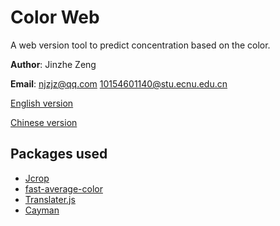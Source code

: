 # Color Web
A web version tool to predict concentration based on the color.

**Author**: Jinzhe Zeng

**Email**: njzjz@qq.com 10154601140@stu.ecnu.edu.cn

[English version](https://color.njzjz.win/)

[Chinese version](https://color.njzjz.win/?lang=cn)

## Packages used
* [Jcrop](https://github.com/tapmodo/Jcrop)
* [fast-average-color](https://github.com/fast-average-color/fast-average-color)
* [Translater.js](https://github.com/jaywcjlove/translater.js)
* [Cayman](https://github.com/jasonlong/cayman-theme)
